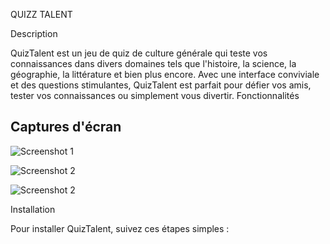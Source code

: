 QUIZZ TALENT

Description

QuizTalent est un jeu de quiz de culture générale qui teste vos connaissances dans divers domaines tels que l'histoire, la science, la géographie, la littérature et bien plus encore. Avec une interface conviviale et des questions stimulantes, QuizTalent est parfait pour défier vos amis, tester vos connaissances ou simplement vous divertir.
Fonctionnalités


## Captures d'écran

![Screenshot 1](images/screenshot1.png)


![Screenshot 2](images/screenshot2.png)

![Screenshot 2](images/screenshot2.png)

Installation

Pour installer QuizTalent, suivez ces étapes simples :
